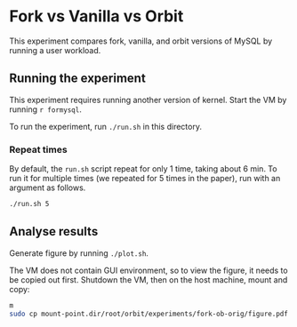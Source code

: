 # Fork vs Vanilla vs Orbit

This experiment compares fork, vanilla, and orbit versions of MySQL by running a user workload.

## Running the experiment

This experiment requires running another version of kernel. Start the VM by running `r formysql`.

To run the experiment, run `./run.sh` in this directory.

### Repeat times

By default, the `run.sh` script repeat for only 1 time, taking about 6 min. To
run it for multiple times (we repeated for 5 times in the paper), run with an
argument as follows.
```bash
./run.sh 5
```

## Analyse results

Generate figure by running `./plot.sh`.

The VM does not contain GUI environment, so to view the figure, it needs to be copied out first. Shutdown the VM, then on the host machine, mount and copy:
```bash
m
sudo cp mount-point.dir/root/orbit/experiments/fork-ob-orig/figure.pdf .
```
